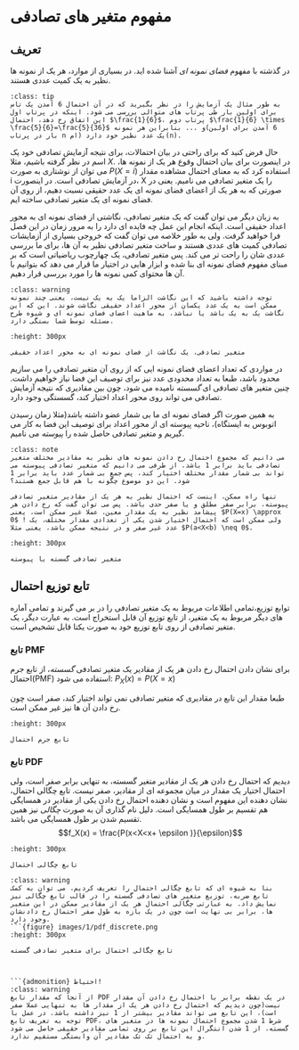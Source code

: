 مفهوم متغیر های تصادفی
========================
## تعریف
در گذشته با مفهوم *فضای نمونه ای* آشنا شده اید. در بسیاری از موارد، هر یک از نمونه ها نظیر به یک کمیت عددی هستند.
```{admonition} مثال
:class: tip
به طور مثال یک آزمایش را در نظر بگیرید که در آن احتمال 6 آمدن یک تاس برای اولین بار طی پرتاب های متوالی بررسی می شود. اینکه در پرتاپ اول این اتفاق رخ دهد، احتمال $\frac{1}{6}$، پرتاب دوم $\frac{1}{6} \times \frac{5}{6}=\frac{5}{36}$ و ... بنابراین هر نمونه(6 آمدن برای اولین بار در پرتاب n ام) یک عدد نظیر خود دارد(n).
```
حال فرض کنید که برای راحتی در بیان احتمالات، برای نتیجه آزمایش تصادفی خود یک اسم در نظر گرفته باشیم، مثلا $X$. در اینصورت برای بیان احتمال وقوع هر یک از نمونه ها، می توان از نوشتاری به صورت $P(X=i)$ استفاده کرد که به معنای احتمال مشاهده مقدار i در آزمایش تصادفی است. در اینصورت، X را یک متغیر تصادفی می نامیم. یعنی در صورتی که به هر یک از اعضای فضای نمونه ای یک عدد حقیقی نسبت دهیم، از روی آن فضای نمونه ای یک متغیر تصادفی ساخته ایم.

به زبان دیگر می توان گفت که یک متغیر تصادفی، نگاشتی از فضای نمونه ای به محور اعداد حقیقی است. اینکه انجام این عمل چه فایده ای دارد را به مرور زمان در این فصل فرا خواهید گرفت. ولی به طور خلاصه می توان گفت که خروجی بسیاری از آزمایشات تصادفی کمیت های عددی هستند و ساخت متغیر تصادفی نظیر به آن ها، برای ما بررسی عددی شان را راحت تر می کند. پس متغیر تصادفی، یک چهارچوب ریاضیاتی است که بر مبنای مفهوم فضای نمونه ای بنا شده و ابزار هایی در اختیار ما قرار می دهد که بتوانیم با آن ها محتوای کمی نمونه ها را مورد بررسی قرار دهیم.
```{admonition} احتیاط!
:class: warning
توجه داشته باشید که این نگاشت الزاما یک به یک نیست، یعنی چند نمونه ممکن است به یک عدد یکسان از محور اعداد حقیقی نگاشت شوند. این که این نگاشت یک به یک باشد یا نباشد، به ماهیت اعضای فضای نمونه ای و شیوه طرح مسئله توسط شما بستگی دارد.
```
```{figure} images/1/random_var_mapping.jpg
:height: 300px

متغیر تصادفی، یک نگاشت از فضای نمونه ای به محور اعداد حقیقی
```
در مواردی که تعداد اعضای فضای نمونه ایی که از روی آن متغیر تصادفی را می سازیم محدود باشد، طبعا به تعداد محدودی عدد نیز برای توصیف این فضا نیاز خواهیم داشت. چنین متغیر های تصادفی ای *گسسته* نامیده می شود، چون بین مقادیری که نتیجه آزمایش تصادفی می تواند روی محور اعداد اختیار کند، گسستگی وجود دارد.

به همین صورت اگر فضای نمونه ای ما بی شمار عضو داشته باشد(مثلا زمان رسیدن اتوبوس به ایستگاه)، ناحیه پیوسته ای از محور اعداد برای توصیف این فضا به کار می گیریم و متغیر تصادفی حاصل شده را *پیوسته* می نامیم.
```{admonition} نکته
:class: note
می دانیم که مجموع احتمال رخ دادن نمونه های نظیر به مقادیر مختلف متغیر تصادفی باید برابر 1 باشد. از طرفی می دانیم که متغیر تصادفی پیوسته می تواند بی شمار مقدار مختلف اختیار کند، پس جمع بی شمار عدد باید برابر 1 شود. این دو موضوع چگونه با هم قابل جمع هستند؟
  
تنها راه ممکن، اینست که احتمال نظیر به هر یک از مقادیر متغیر تصادفی پیوسته، برابر صفر مطلق و یا صفر حدی باشد. پس می توان گفت که رخ دادن هر پیشامد نظیر به یک مقدار معین، عملا غیر ممکن است، یعنی $P(X=x) \approx 0$ ! ولی ممکن است که احتمال اختیار شدن یکی از تعدادی مقدار مختلف، یک عدد غیر صفر و در نتیجه ممکن باشد، یعنی مثلا $P(a<X<b) \neq 0$.  
```
```{figure} images/1/discrete_continuous.png
:height: 300px

متغیر تصادفی گسسته یا پیوسته
```
## تابع توزیع احتمال
توابع توزیع،تمامی اطلاعات مربوط به یک متغیر تصادفی را در بر می گیرند و تمامی آماره های دیگر مربوط به یک متغیر، از تابع توزیع آن قابل استخراج است. به عبارت دیگر، یک متغیر تصادفی از روی تابع توزیع خود به صورت یکتا قابل تشخیص است.
### تابع PMF  
برای نشان دادن احتمال رخ دادن هر یک از مقادیر یک متغیر تصادفی *گسسته*، از تابع جرم احتمال(PMF) استفاده می شود: $P_X(x) = P(X=x)$

طبعا مقدار این تابع در مقادیری که متغیر تصادفی نمی تواند اختیار کند، صفر است چون رخ دادن آن ها نیز غیر ممکن است.
```{figure} images/1/pmf.png
:height: 300px

تابع جرم احتمال
```
### تابع PDF
دیدیم که احتمال رخ دادن هر یک از مقادیر متغیر گسسته، به تنهایی برابر صفر است، ولی احتمال اختیار یک مقدار در میان مجموعه ای از مقادیر، صفر نیست. تابع چگالی احتمال، نشان دهنده این مفهوم است و نشان دهنده احتمال رخ دادن یکی از مقادیر در همسایگی هم تقسیم بر طول همسایگی است. دلیل نام گذاری آن به صورت *چگالی* نیز همین تقسیم شدن بر طول همسایگی می باشد.
$$f_X(x) = \frac{P(x<X<x+ \epsilon )}{\epsilon}$$
```{figure} images/1/pdf.png
:height: 300px

تابع چگالی احتمال
```
```{admonition} نکته
:class: warning
بنا به شیوه ای که تابع چگالی احتمال را تعریف کردیم، می توان به کمک تابع ضربه، توزیع متغیر های تصادفی گسسته را در قالب تابع چگالی نیز نمایش داد. به عبارتی چگالی احتمال هر یک از مقادیر ممکن در این متغیر ها، برابر بی نهایت است چون در یک بازه به طول صفر احتمال رخ دادنشان وجود دارد.
```{figure} images/1/pdf_discrete.png
:height: 300px

تابع چگالی احتمال برای متغیر تصادفی گسسته
```
```


```{admonition} احتیاط!
:class: warning
از آنجا که مقدار تابع PDF در یک نقطه برابر با احتمال رخ دادن آن مقدار نیست(چون دیدیم که احتمال رخ دادن هر یک از مقدار ها به تنهایی عملا صفر است)، این تابع می تواند مقادیر بیشتر از 1 نیز داشته باشد. در عمل با توجه به تعریف تابع PDF، شرط 1 شدن مجموع احتمال نمونه ها در متغیر های گسسته، از 1 شدن انتگرال این تابع بر روی تمامی مقادیر حقیقی حاصل می شود و به احتمال تک تک مقادیر آن وابستگی مستقیم ندارد. 
```
